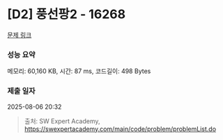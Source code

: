 # [D2] 풍선팡2 - 16268 

[문제 링크](https://swexpertacademy.com/main/code/problem/problemDetail.do?contestProbId=AYYlGU56XOkDFARc) 

### 성능 요약

메모리: 60,160 KB, 시간: 87 ms, 코드길이: 498 Bytes

### 제출 일자

2025-08-06 20:32



> 출처: SW Expert Academy, https://swexpertacademy.com/main/code/problem/problemList.do